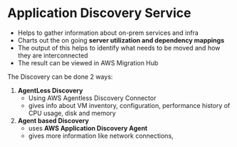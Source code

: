 
# Application Discovery Service

- Helps to gather information about on-prem services and infra
- Charts out the on going **server utilization and dependency mappings**
- The output of this helps to identify what needs to be moved and how they are interconnected
- The result can be viewed in AWS Migration Hub


The Discovery can be done 2 ways:

1. **AgentLess Discovery**
	- Using AWS Agentless Discovery Connector
	- gives info about VM inventory, configuration, performance history of CPU usage, disk and memory
2. **Agent based Discovery**
	- uses **AWS Application Discovery Agent**
	- gives more information like network connections, 